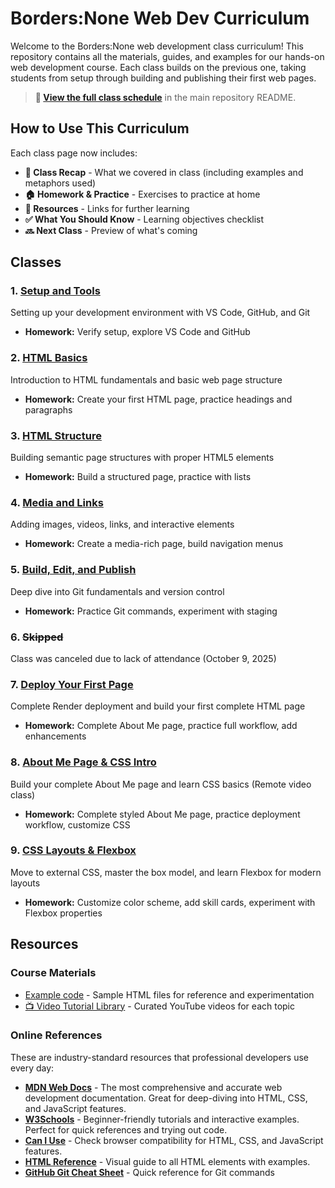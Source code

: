 # Borders:None Web Dev Curriculum

Welcome to the Borders:None web development class curriculum! This repository contains all the materials, guides, and examples for our hands-on web development course. Each class builds on the previous one, taking students from setup through building and publishing their first web pages.

> **📅 [View the full class schedule](../README.md#-class-schedule)** in the main repository README.

## How to Use This Curriculum

Each class page now includes:
- **📝 Class Recap** - What we covered in class (including examples and metaphors used)
- **🏠 Homework & Practice** - Exercises to practice at home
- **📖 Resources** - Links for further learning
- **✅ What You Should Know** - Learning objectives checklist
- **🔜 Next Class** - Preview of what's coming

## Classes

### 1. [Setup and Tools](./class1-setup-and-tools.md)
Setting up your development environment with VS Code, GitHub, and Git
- **Homework:** Verify setup, explore VS Code and GitHub

### 2. [HTML Basics](./class2-html-basics.md)
Introduction to HTML fundamentals and basic web page structure
- **Homework:** Create your first HTML page, practice headings and paragraphs

### 3. [HTML Structure](./class3-html-structure.md)
Building semantic page structures with proper HTML5 elements
- **Homework:** Build a structured page, practice with lists

### 4. [Media and Links](./class4-media-and-links.md)
Adding images, videos, links, and interactive elements
- **Homework:** Create a media-rich page, build navigation menus

### 5. [Build, Edit, and Publish](./class5-build-edit-publish.md)
Deep dive into Git fundamentals and version control
- **Homework:** Practice Git commands, experiment with staging

### 6. ~~Skipped~~
Class was canceled due to lack of attendance (October 9, 2025)

### 7. [Deploy Your First Page](./7class-deploy-your-first-page/class7-deploy-your-first-page.md)
Complete Render deployment and build your first complete HTML page
- **Homework:** Complete About Me page, practice full workflow, add enhancements

### 8. [About Me Page & CSS Intro](./8class-about-me-page-and-css-intro/class8-about-me-and-css.md)
Build your complete About Me page and learn CSS basics (Remote video class)
- **Homework:** Complete styled About Me page, practice deployment workflow, customize CSS

### 9. [CSS Layouts & Flexbox](./9class-css-layouts-and-flexbox/class9-css-layouts.md)
Move to external CSS, master the box model, and learn Flexbox for modern layouts
- **Homework:** Customize color scheme, add skill cards, experiment with Flexbox properties

## Resources

### Course Materials
- [Example code](../src/) - Sample HTML files for reference and experimentation
- [📺 Video Tutorial Library](../resources/video-tutorials.md) - Curated YouTube videos for each topic

### Online References
These are industry-standard resources that professional developers use every day:

- **[MDN Web Docs](https://developer.mozilla.org/)** - The most comprehensive and accurate web development documentation. Great for deep-diving into HTML, CSS, and JavaScript features.
- **[W3Schools](https://www.w3schools.com/)** - Beginner-friendly tutorials and interactive examples. Perfect for quick references and trying out code.
- **[Can I Use](https://caniuse.com/)** - Check browser compatibility for HTML, CSS, and JavaScript features.
- **[HTML Reference](https://htmlreference.io/)** - Visual guide to all HTML elements with examples.
- **[GitHub Git Cheat Sheet](https://education.github.com/git-cheat-sheet-education.pdf)** - Quick reference for Git commands

